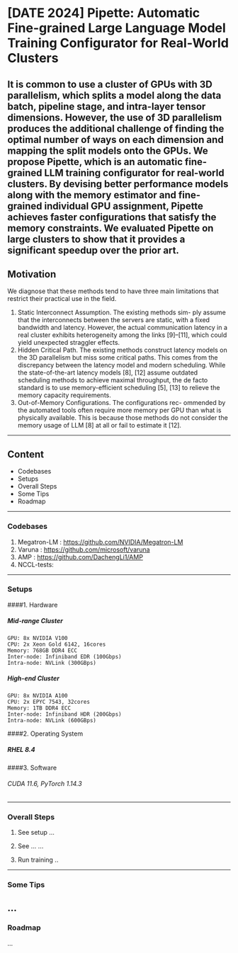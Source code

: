 # [DATE 2024] Pipette: Automatic Fine-grained Large Language Model Training Configurator for Real-World Clusters

It is common to use a cluster of GPUs with 3D parallelism, which splits a model along the data batch, pipeline stage, and intra-layer tensor dimensions. However, the use of 3D parallelism produces the additional challenge of finding the optimal number of ways on each dimension and mapping the split models onto the GPUs. We propose Pipette, which is an automatic fine-grained LLM training configurator for real-world clusters. By devising better performance models along with the memory estimator and fine-grained individual GPU assignment, Pipette achieves faster configurations that satisfy the memory constraints. We evaluated Pipette on large clusters to show that it provides a significant speedup over the prior art.
---
## Motivation
We diagnose that these methods tend to have three main limitations that restrict their practical use in the field.
1) Static Interconnect Assumption. The existing methods sim- ply assume that the interconnects between the servers are static, with a fixed bandwidth and latency. However, the actual communication latency in a real cluster exhibits heterogeneity among the links [9]–[11], which could yield unexpected straggler effects.
2) Hidden Critical Path. The existing methods construct latency models on the 3D parallelism but miss some critical paths. This comes from the discrepancy between the latency model and modern scheduling. While the state-of-the-art latency models [8], [12] assume outdated scheduling methods to achieve maximal throughput, the de facto standard is to use memory-efficient scheduling [5], [13] to relieve the memory capacity requirements.
3) Out-of-Memory Configurations. The configurations rec- ommended by the automated tools often require more memory per GPU than what is physically available. This is because those methods do not consider the memory usage of LLM [8] at all or fail to estimate it [12].
---
## Content
+ Codebases
+ Setups
+ Overall Steps
+ Some Tips
+ Roadmap
---
### Codebases

1. Megatron-LM : https://github.com/NVIDIA/Megatron-LM
2. Varuna : https://github.com/microsoft/varuna
3. AMP : https://github.com/DachengLi1/AMP
4. NCCL-tests: 
---
### Setups

####1. Hardware
##### Mid-range Cluster
    GPU: 8x NVIDIA V100
    CPU: 2x Xeon Gold 6142, 16cores
    Memory: 768GB DDR4 ECC
    Inter-node: Infiniband EDR (100Gbps)
    Intra-node: NVLink (300GBps)

##### High-end Cluster
    GPU: 8x NVIDIA A100
    CPU: 2x EPYC 7543, 32cores
    Memory: 1TB DDR4 ECC
    Inter-node: Infiniband HDR (200Gbps)
    Intra-node: NVLink (600GBps)

####2. Operating System
##### RHEL 8.4

####3. Software
######  CUDA 11.6, PyTorch 1.14.3
---
### Overall Steps

1. See setup
...

2. See ...
...

3. Run training
..
---
### Some Tips
...
---
### Roadmap
...
